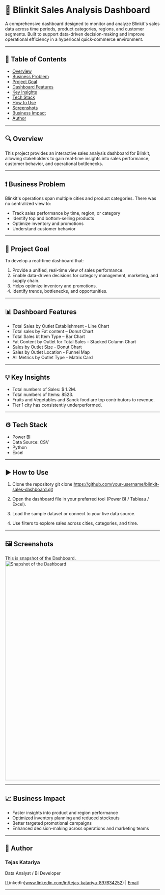 # 🛒 Blinkit Sales Analysis Dashboard

A comprehensive dashboard designed to monitor and analyze Blinkit's sales data across time periods, product categories, regions, and customer segments. Built to support data-driven decision-making and improve operational efficiency in a hyperlocal quick-commerce environment.

---

## 📌 Table of Contents
- [Overview](#overview)
- [Business Problem](#business-problem)
- [Project Goal](#project-goal)
- [Dashboard Features](#dashboard-features)
- [Key Insights](#key-insights)
- [Tech Stack](#tech-stack)
- [How to Use](#how-to-use)
- [Screenshots](#screenshots)
- [Business Impact](#business-impact)
- [Author](#author)

---

## 🔍 Overview

This project provides an interactive sales analysis dashboard for Blinkit, allowing stakeholders to gain real-time insights into sales performance, customer behavior, and operational bottlenecks.

---

## ❗ Business Problem

Blinkit's operations span multiple cities and product categories. There was no centralized view to:
- Track sales performance by time, region, or category
- Identify top and bottom-selling products
- Optimize inventory and promotions
- Understand customer behavior

---

## 🎯 Project Goal

To develop a real-time dashboard that:
 1. Provide a unified, real-time view of sales performance.
 2. Enable data-driven decisions for category management, marketing, and supply chain.
 3. Helps optimize inventory and promotions.
 4. Identify trends, bottlenecks, and opportunities.

---

## 📊 Dashboard Features

- Total Sales by Outlet Establishment - Line Chart
- Total sales by Fat content – Donut Chart
- Total Sales bt Item Type – Bar Chart
- Fat Content by Outlet for Total Sales – Stacked Column Chart
- Sales by Outlet Size - Donut Chart
- Sales by Outlet Location - Funnel Map
- All Metrics by Outlet Type - Matrix Card
 
 ---

## 💡 Key Insights

- Total numbers of Sales: $ 1.2M.
- Total numbers of Items: 8523.
- Fruits and Vegetables and Sanck food are top contributors to revenue.
- Tier 1 city has consistently underperformed.
  
---

## ⚙ Tech Stack

- Power BI 
- Data Source: CSV 
- Python 
- Excel 

---

## ▶ How to Use

1. Clone the repository
   git clone https://github.com/your-username/blinkit-sales-dashboard.git
2. Open the dashboard file in your preferred tool (Power BI / Tableau / Excel).

3. Load the sample dataset or connect to your live data source.

4. Use filters to explore sales across cities, categories, and time.

---

## 🖼 Screenshots

This is snapshot of the Dashboard.
<img width="1237" height="715" alt="Snapshot of the Dashboard" src="https://github.com/user-attachments/assets/e84b24e1-117e-4faa-b517-eb69ddefa01b" />

---

## 📈 Business Impact

- Faster insights into product and region performance
- Optimized inventory planning and reduced stockouts
- Better targeted promotional campaigns
- Enhanced decision-making across operations and marketing teams

---

## 👤 Author

### Tejas Katariya  
Data Analyst / BI Developer

[LinkedIn]www.linkedin.com/in/tejas-katariya-897634252) | [Email](mailto:tejaskatariya940@email.com)

---
